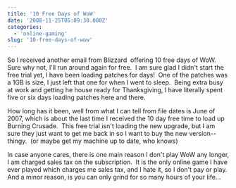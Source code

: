 ```yaml
---
title: '10 Free Days of WoW'
date: '2008-11-25T05:09:30.000Z'
categories:
  - 'online-gaming'
slug: '10-free-days-of-wow'
---
```


So I received another email from Blizzard  offering 10 free days of WoW.  Sure why not, I'll run around again for free.  I am sure glad I didn't start the free trial yet, I have been loading patches for days!  One of the patches was a 1GB is size, I just left that one for when I went to sleep.  Being extra busy at work and getting he house ready for Thanksgiving, I have literally spent five or six days loading patches here and there.

How long has it been, well from what I can tell from file dates is June of 2007, which is about the last time I received the 10 day free time to load up Burning Crusade.  This free trial isn't loading the new upgrade, but I am sure they just want to get me back in so I want to buy the new version--thingy.  (or maybe get my machine up to date, who knows)

In case anyone cares, there is one main reason I don't play WoW any longer, I am charged sales tax on the subscription.  It is the only online game I have ever played which charges me sales tax, and I hate it, so I don't pay or play.  And a minor reason, is you can only grind for so many hours of your life...

